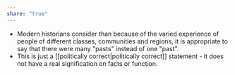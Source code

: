 ```yaml
---
share: "true"
---
```


- Modern historians consider than because of the varied experience of people of different classes, communities and regions, it is appropriate to say that there were many "pasts" instead of one "past". 
- This is just a [[politically correct|politically correct]] statement - it does not have a real signification on facts or function.



